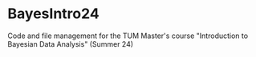 # BayesIntro24
Code and file management for the TUM Master's course "Introduction to Bayesian Data Analysis" (Summer 24)
